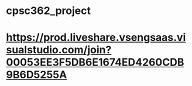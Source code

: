 # cpsc362_project

# https://prod.liveshare.vsengsaas.visualstudio.com/join?00053EE3F5DB6E1674ED4260CDB9B6D5255A
